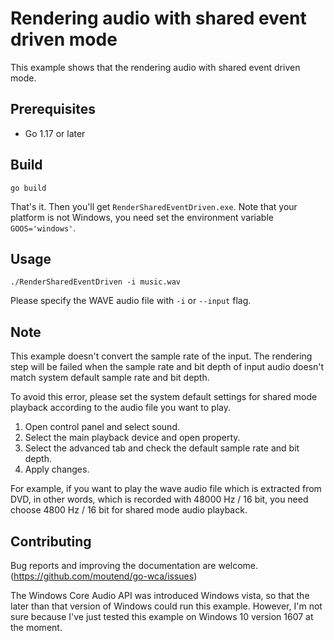 # Rendering audio with shared event driven mode

This example shows that the rendering audio with shared event driven mode.

## Prerequisites

- Go 1.17 or later

## Build

```console
go build
```

That's it. Then you'll get `RenderSharedEventDriven.exe`. Note that your platform is not Windows, you need set the environment variable `GOOS='windows'`.

## Usage

```console
./RenderSharedEventDriven -i music.wav
```

Please specify the WAVE audio file with `-i` or `--input` flag.

## Note

This example doesn't convert the sample rate of the input. The rendering step will be failed when the sample rate and bit depth of input audio doesn't match system default sample rate and bit depth.

To avoid this error, please set the system default settings for shared mode playback according to the audio file you want to play.

1. Open control panel and select sound.
1. Select the main playback device and open property.
1. Select the advanced tab and check the default sample rate and bit depth.
1. Apply changes.

For example, if you want to play the wave audio file which is extracted from DVD, in other words, which is recorded with 48000 Hz / 16 bit, you need choose 4800 Hz / 16 bit for shared mode audio playback.

## Contributing

Bug reports and improving the documentation are welcome. (https://github.com/moutend/go-wca/issues)

The Windows Core Audio API was introduced Windows vista, so that the later than that version of Windows could run this example. However, I'm not sure because I've just tested this example on Windows 10 version 1607 at the moment.

